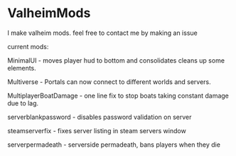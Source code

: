# ValheimMods
I make valheim mods. feel free to contact me by making an issue

current mods:

MinimalUI - moves player hud to bottom and consolidates cleans up some elements.

Multiverse - Portals can now connect to different worlds and servers.

MultiplayerBoatDamage - one line fix to stop boats taking constant damage due to lag.

serverblankpassword - disables password validation on server

steamserverfix - fixes server listing in steam servers window

serverpermadeath - serverside permadeath, bans players when they die
